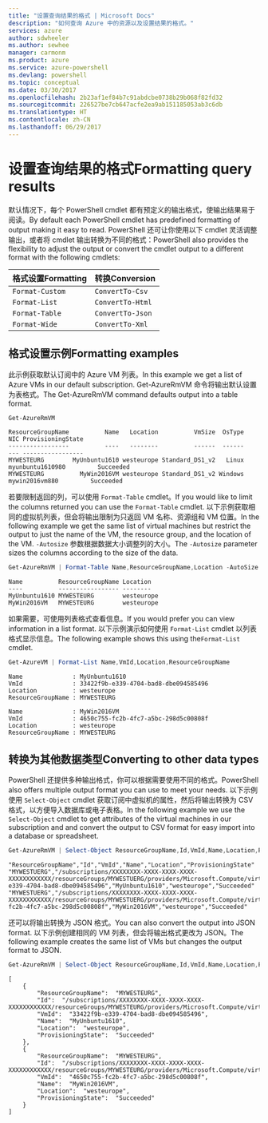 ```yaml
---
title: "设置查询结果的格式 | Microsoft Docs"
description: "如何查询 Azure 中的资源以及设置结果的格式。"
services: azure
author: sdwheeler
ms.author: sewhee
manager: carmonm
ms.product: azure
ms.service: azure-powershell
ms.devlang: powershell
ms.topic: conceptual
ms.date: 03/30/2017
ms.openlocfilehash: 2b23af1ef84b7c91abdcbe0738b29b068f82fd32
ms.sourcegitcommit: 226527be7cb647acfe2ea9ab151185053ab3c6db
ms.translationtype: HT
ms.contentlocale: zh-CN
ms.lasthandoff: 06/29/2017
---
```

# <a name="formatting-query-results"></a><span data-ttu-id="bcfdd-103">设置查询结果的格式</span><span class="sxs-lookup"><span data-stu-id="bcfdd-103">Formatting query results</span></span>

<span data-ttu-id="bcfdd-104">默认情况下，每个 PowerShell cmdlet 都有预定义的输出格式，使输出结果易于阅读。</span><span class="sxs-lookup"><span data-stu-id="bcfdd-104">By default each PowerShell cmdlet has predefined formatting of output making it easy to read.</span></span>  <span data-ttu-id="bcfdd-105">PowerShell 还可让你使用以下 cmdlet 灵活调整输出，或者将 cmdlet 输出转换为不同的格式：</span><span class="sxs-lookup"><span data-stu-id="bcfdd-105">PowerShell also provides the flexibility to adjust the output or convert the cmdlet output to a different format with the following cmdlets:</span></span>

| <span data-ttu-id="bcfdd-106">格式设置</span><span class="sxs-lookup"><span data-stu-id="bcfdd-106">Formatting</span></span>      | <span data-ttu-id="bcfdd-107">转换</span><span class="sxs-lookup"><span data-stu-id="bcfdd-107">Conversion</span></span>       |
|-----------------|------------------|
| `Format-Custom` | `ConvertTo-Csv`  |
| `Format-List`   | `ConvertTo-Html` |
| `Format-Table`  | `ConvertTo-Json` |
| `Format-Wide`   | `ConvertTo-Xml`  |

## <a name="formatting-examples"></a><span data-ttu-id="bcfdd-108">格式设置示例</span><span class="sxs-lookup"><span data-stu-id="bcfdd-108">Formatting examples</span></span>

<span data-ttu-id="bcfdd-109">此示例获取默认订阅中的 Azure VM 列表。</span><span class="sxs-lookup"><span data-stu-id="bcfdd-109">In this example we get a list of Azure VMs in our default subscription.</span></span>  <span data-ttu-id="bcfdd-110">Get-AzureRmVM 命令将输出默认设置为表格式。</span><span class="sxs-lookup"><span data-stu-id="bcfdd-110">The Get-AzureRmVM command defaults output into a table format.</span></span>

```powershell
Get-AzureRmVM
```

```
ResourceGroupName          Name   Location          VmSize  OsType              NIC ProvisioningState
-----------------          ----   --------          ------  ------              --- -----------------
MYWESTEURG        MyUnbuntu1610 westeurope Standard_DS1_v2   Linux myunbuntu1610980         Succeeded
MYWESTEURG          MyWin2016VM westeurope Standard_DS1_v2 Windows   mywin2016vm880         Succeeded
```

<span data-ttu-id="bcfdd-111">若要限制返回的列，可以使用 `Format-Table` cmdlet。</span><span class="sxs-lookup"><span data-stu-id="bcfdd-111">If you would like to limit the columns returned you can use the `Format-Table` cmdlet.</span></span> <span data-ttu-id="bcfdd-112">以下示例获取相同的虚拟机列表，但会将输出限制为只返回 VM 名称、资源组和 VM 位置。</span><span class="sxs-lookup"><span data-stu-id="bcfdd-112">In the following example we get the same list of virtual machines but restrict the output to just the name of the VM, the resource group, and the location of the VM.</span></span>  <span data-ttu-id="bcfdd-113">`-Autosize` 参数根据数据大小调整列的大小。</span><span class="sxs-lookup"><span data-stu-id="bcfdd-113">The `-Autosize` parameter sizes the columns according to the size of the data.</span></span>

```powershell
Get-AzureRmVM | Format-Table Name,ResourceGroupName,Location -AutoSize
```

```
Name          ResourceGroupName Location
----          ----------------- --------
MyUnbuntu1610 MYWESTEURG        westeurope
MyWin2016VM   MYWESTEURG        westeurope
```

<span data-ttu-id="bcfdd-114">如果需要，可使用列表格式查看信息。</span><span class="sxs-lookup"><span data-stu-id="bcfdd-114">If you would prefer you can view information in a list format.</span></span> <span data-ttu-id="bcfdd-115">以下示例演示如何使用 `Format-List` cmdlet 以列表格式显示信息。</span><span class="sxs-lookup"><span data-stu-id="bcfdd-115">The following example shows this using the`Format-List` cmdlet.</span></span>

```powershell
Get-AzureVM | Format-List Name,VmId,Location,ResourceGroupName
```

```
Name              : MyUnbuntu1610
VmId              : 33422f9b-e339-4704-bad8-dbe094585496
Location          : westeurope
ResourceGroupName : MYWESTEURG

Name              : MyWin2016VM
VmId              : 4650c755-fc2b-4fc7-a5bc-298d5c00808f
Location          : westeurope
ResourceGroupName : MYWESTEURG
```

## <a name="converting-to-other-data-types"></a><span data-ttu-id="bcfdd-116">转换为其他数据类型</span><span class="sxs-lookup"><span data-stu-id="bcfdd-116">Converting to other data types</span></span>

<span data-ttu-id="bcfdd-117">PowerShell 还提供多种输出格式，你可以根据需要使用不同的格式。</span><span class="sxs-lookup"><span data-stu-id="bcfdd-117">PowerShell also offers multiple output format you can use to meet your needs.</span></span>  <span data-ttu-id="bcfdd-118">以下示例使用 `Select-Object` cmdlet 获取订阅中虚拟机的属性，然后将输出转换为 CSV 格式，以方便导入数据库或电子表格。</span><span class="sxs-lookup"><span data-stu-id="bcfdd-118">In the following example we use the `Select-Object` cmdlet to get attributes of the virtual machines in our subscription and and convert the output to CSV format for easy import into a database or spreadsheet.</span></span>

```powershell
Get-AzureRmVM | Select-Object ResourceGroupName,Id,VmId,Name,Location,ProvisioningState | ConvertTo-Csv -NoTypeInformation
```

```
"ResourceGroupName","Id","VmId","Name","Location","ProvisioningState"
"MYWESTUERG","/subscriptions/XXXXXXXX-XXXX-XXXX-XXXX-XXXXXXXXXXXX/resourceGroups/MYWESTUERG/providers/Microsoft.Compute/virtualMachines/MyUnbuntu1610","33422f9b-e339-4704-bad8-dbe094585496","MyUnbuntu1610","westeurope","Succeeded"
"MYWESTUERG","/subscriptions/XXXXXXXX-XXXX-XXXX-XXXX-XXXXXXXXXXXX/resourceGroups/MYWESTUERG/providers/Microsoft.Compute/virtualMachines/MyWin2016VM","4650c755-fc2b-4fc7-a5bc-298d5c00808f","MyWin2016VM","westeurope","Succeeded"
```

<span data-ttu-id="bcfdd-119">还可以将输出转换为 JSON 格式。</span><span class="sxs-lookup"><span data-stu-id="bcfdd-119">You can also convert the output into JSON format.</span></span>  <span data-ttu-id="bcfdd-120">以下示例创建相同的 VM 列表，但会将输出格式更改为 JSON。</span><span class="sxs-lookup"><span data-stu-id="bcfdd-120">The following example creates the same list of VMs but changes the output format to JSON.</span></span>

```powershell
Get-AzureRmVM | Select-Object ResourceGroupName,Id,VmId,Name,Location,ProvisioningState | ConvertTo-Json
```

```
[
    {
        "ResourceGroupName":  "MYWESTEURG",
        "Id":  "/subscriptions/XXXXXXXX-XXXX-XXXX-XXXX-XXXXXXXXXXXX/resourceGroups/MYWESTEURG/providers/Microsoft.Compute/virtualMachines/MyUnbuntu1610",
        "VmId":  "33422f9b-e339-4704-bad8-dbe094585496",
        "Name":  "MyUnbuntu1610",
        "Location":  "westeurope",
        "ProvisioningState":  "Succeeded"
    },
    {
        "ResourceGroupName":  "MYWESTEURG",
        "Id":  "/subscriptions/XXXXXXXX-XXXX-XXXX-XXXX-XXXXXXXXXXXX/resourceGroups/MYWESTEURG/providers/Microsoft.Compute/virtualMachines/MyWin2016VM",
        "VmId":  "4650c755-fc2b-4fc7-a5bc-298d5c00808f",
        "Name":  "MyWin2016VM",
        "Location":  "westeurope",
        "ProvisioningState":  "Succeeded"
    }
]
```
